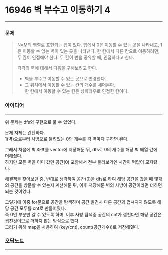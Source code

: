 # 16946 벽 부수고 이동하기 4
------------
### 문제

>N×M의 행렬로 표현되는 맵이 있다. 맵에서 0은 이동할 수 있는 곳을 나타내고, 1은 이동할 수 없는 벽이 있는 곳을 나타낸다. 한 칸에서 다른 칸으로 이동하려면, 두 칸이 인접해야 한다. 두 칸이 변을 공유할 때, 인접하다고 한다.
>
>각각의 벽에 대해서 다음을 구해보려고 한다.
>
>- 벽을 부수고 이동할 수 있는 곳으로 변경한다.  
>- 그 위치에서 이동할 수 있는 칸의 개수를 세어본다.  
>한 칸에서 이동할 수 있는 칸은 상하좌우로 인접한 칸이다.

### 아이디어
----------
위 문제는 dfs와 구현으로 풀 수 있었다.

문제 자체는 간단하다.  
1(벽)으로부터 사방으로 뚫려있는 0의 개수를 각 벽마다 구하면 된다.  

그래서 처음에 벽 좌표를 vector에 저장해둔 뒤, dfs로 0의 개수를 해당 벽 배열 값에 더해줬다.  
하지만 모든 벽을 이미 갔던 공간(0) 포함해서 전부 둘러보기엔 시간이 턱없이 모자랐다.  

해결책을 찾아보던 중, 반대로 생각하여 공간(0)을 dfs로 하여 해당 공간을 갔을 때 몇개의 공간을 방문할 수 있는지 계산해둔 뒤, 이후 저장해둔 벽의 사방이 공간이라면 더하면 되는 것이었다.

그렇기에 이중 for문으로 공간을 탐색하며 공간 발견시 다른 공간과 겹쳐지지 않도록 해당 공간 모두를 cnt로 만들어줬다.  
즉 0인 부분만 갈 수 있도록 하며, 이후 사방 탐색중 공간의 cnt가 겹친다면 해당 공간은 겹친것이므로 더하지 않는 방식으로 했다.  
그러기 위해 map을 사용하여 (key(cnt), count(공간개수))로 저장해줬다.

### 오답노트
----------
